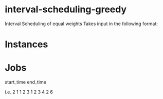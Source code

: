 # interval-scheduling-greedy
Interval Scheduling of equal weights
Takes input in the following format:
# Instances
# Jobs
start_time end_time

i.e.
2
1
1 2
3
1 2
3 4
2 6
